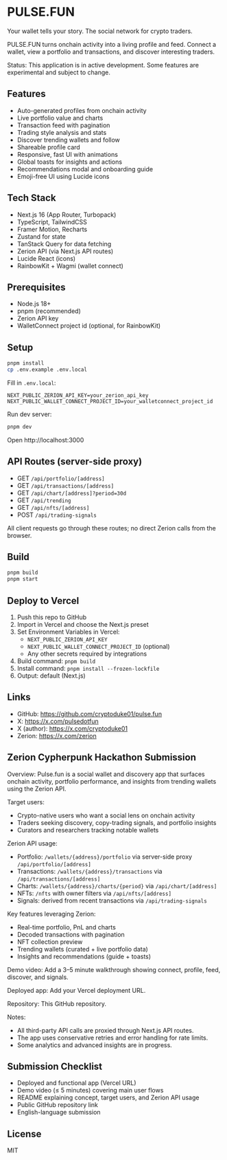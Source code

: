 # PULSE.FUN

Your wallet tells your story. The social network for crypto traders.

PULSE.FUN turns onchain activity into a living profile and feed. Connect a wallet, view a portfolio and transactions, and discover interesting traders.

Status: This application is in active development. Some features are experimental and subject to change.

## Features

- Auto-generated profiles from onchain activity
- Live portfolio value and charts
- Transaction feed with pagination
- Trading style analysis and stats
- Discover trending wallets and follow
- Shareable profile card
- Responsive, fast UI with animations
 - Global toasts for insights and actions
 - Recommendations modal and onboarding guide
 - Emoji-free UI using Lucide icons

## Tech Stack

- Next.js 16 (App Router, Turbopack)
- TypeScript, TailwindCSS
- Framer Motion, Recharts
- Zustand for state
- TanStack Query for data fetching
- Zerion API (via Next.js API routes)
 - Lucide React (icons)
 - RainbowKit + Wagmi (wallet connect)

## Prerequisites

- Node.js 18+
- pnpm (recommended)
- Zerion API key
- WalletConnect project id (optional, for RainbowKit)

## Setup

```bash
pnpm install
cp .env.example .env.local
```

Fill in `.env.local`:

```env
NEXT_PUBLIC_ZERION_API_KEY=your_zerion_api_key
NEXT_PUBLIC_WALLET_CONNECT_PROJECT_ID=your_walletconnect_project_id
```

Run dev server:

```bash
pnpm dev
```

Open http://localhost:3000

## API Routes (server-side proxy)

- GET `/api/portfolio/[address]`
- GET `/api/transactions/[address]`
- GET `/api/chart/[address]?period=30d`
- GET `/api/trending`
- GET `/api/nfts/[address]`
 - POST `/api/trading-signals`

All client requests go through these routes; no direct Zerion calls from the browser.

## Build

```bash
pnpm build
pnpm start
```

## Deploy to Vercel

1) Push this repo to GitHub
2) Import in Vercel and choose the Next.js preset
3) Set Environment Variables in Vercel:
   - `NEXT_PUBLIC_ZERION_API_KEY`
   - `NEXT_PUBLIC_WALLET_CONNECT_PROJECT_ID` (optional)
   - Any other secrets required by integrations
4) Build command: `pnpm build`
5) Install command: `pnpm install --frozen-lockfile`
6) Output: default (Next.js)

## Links

- GitHub: https://github.com/cryptoduke01/pulse.fun
- X: https://x.com/pulsedotfun
- X (author): https://x.com/cryptoduke01
- Zerion: https://x.com/zerion

## Zerion Cypherpunk Hackathon Submission

Overview: Pulse.fun is a social wallet and discovery app that surfaces onchain activity, portfolio performance, and insights from trending wallets using the Zerion API.

Target users:
- Crypto-native users who want a social lens on onchain activity
- Traders seeking discovery, copy-trading signals, and portfolio insights
- Curators and researchers tracking notable wallets

Zerion API usage:
- Portfolio: `/wallets/{address}/portfolio` via server-side proxy `/api/portfolio/[address]`
- Transactions: `/wallets/{address}/transactions` via `/api/transactions/[address]`
- Charts: `/wallets/{address}/charts/{period}` via `/api/chart/[address]`
- NFTs: `/nfts` with owner filters via `/api/nfts/[address]`
- Signals: derived from recent transactions via `/api/trading-signals`

Key features leveraging Zerion:
- Real-time portfolio, PnL and charts
- Decoded transactions with pagination
- NFT collection preview
- Trending wallets (curated + live portfolio data)
- Insights and recommendations (guide + toasts)

Demo video: Add a 3–5 minute walkthrough showing connect, profile, feed, discover, and signals.

Deployed app: Add your Vercel deployment URL.

Repository: This GitHub repository.

Notes:
- All third-party API calls are proxied through Next.js API routes.
- The app uses conservative retries and error handling for rate limits.
- Some analytics and advanced insights are in progress.

## Submission Checklist

- Deployed and functional app (Vercel URL)
- Demo video (≤ 5 minutes) covering main user flows
- README explaining concept, target users, and Zerion API usage
- Public GitHub repository link
- English-language submission


## License

MIT
